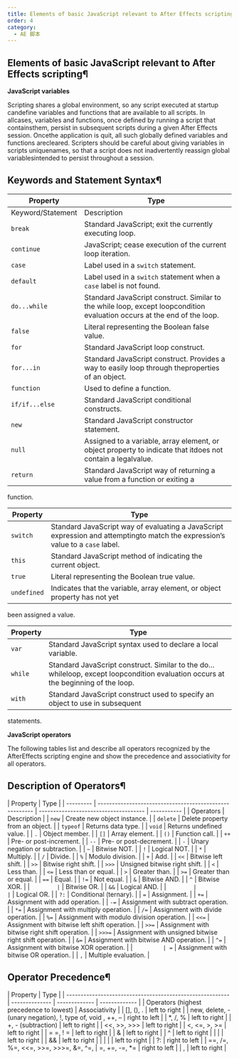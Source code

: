 ```yaml
---
title: Elements of basic JavaScript relevant to After Effects scripting
order: 4
category:
  - AE 脚本
---
```


## Elements of basic JavaScript relevant to After Effects scripting¶

**JavaScript variables**

Scripting shares a global environment, so any script executed at startup candefine variables and functions that are available to all scripts. In allcases, variables and functions, once defined by running a script that containsthem, persist in subsequent scripts during a given After Effects session. Oncethe application is quit, all such globally defined variables and functions arecleared. Scripters should be careful about giving variables in scripts uniquenames, so that a script does not inadvertently reassign global variablesintended to persist throughout a session.

## Keywords and Statement Syntax¶

| Property          | Type                                                                                                                     |
| ----------------- | ------------------------------------------------------------------------------------------------------------------------ |
| Keyword/Statement | Description                                                                                                              |
| `break`           | Standard JavaScript; exit the currently executing loop.                                                                  |
| `continue`        | JavaScript; cease execution of the current loop iteration.                                                               |
| `case`            | Label used in a `switch` statement.                                                                                      |
| `default`         | Label used in a `switch` statement when a `case` label is not found.                                                     |
| `do...while`      | Standard JavaScript construct. Similar to the while loop, except loopcondition evaluation occurs at the end of the loop. |
| `false`           | Literal representing the Boolean false value.                                                                            |
| `for`             | Standard JavaScript loop construct.                                                                                      |
| `for...in`        | Standard JavaScript construct. Provides a way to easily loop through theproperties of an object.                         |
| `function`        | Used to define a function.                                                                                               |
| `if/if...else`    | Standard JavaScript conditional constructs.                                                                              |
| `new`             | Standard JavaScript constructor statement.                                                                               |
| `null`            | Assigned to a variable, array element, or object property to indicate that itdoes not contain a legalvalue.              |
| `return`          | Standard JavaScript way of returning a value from a function or exiting a                                                |

function.

| Property    | Type                                                                                                                           |
| ----------- | ------------------------------------------------------------------------------------------------------------------------------ |
| `switch`    | Standard JavaScript way of evaluating a JavaScript expression and attemptingto match the expression’s value to a `case` label. |
| `this`      | Standard JavaScript method of indicating the current object.                                                                   |
| `true`      | Literal representing the Boolean true value.                                                                                   |
| `undefined` | Indicates that the variable, array element, or object property has not yet                                                     |

been assigned a value.

| Property | Type                                                                                                                             |
| -------- | -------------------------------------------------------------------------------------------------------------------------------- |
| `var`    | Standard JavaScript syntax used to declare a local variable.                                                                     |
| `while`  | Standard JavaScript construct. Similar to the do…whileloop, except loopcondition evaluation occurs at the beginning of the loop. |
| `with`   | Standard JavaScript construct used to specify an object to use in subsequent                                                     |

statements.

**JavaScript operators**

The following tables list and describe all operators recognized by the AfterEffects scripting engine and show the precedence and associativity for all
operators.

## Description of Operators¶

| Property  | Type                                                    |
| --------- | ------------------------------------------------------- | ------------------------------------- | ----------- |
| Operators | Description                                             |
| `new`     | Create new object instance.                             |
| `delete`  | Delete property from an object.                         |
| `typeof`  | Returns data type.                                      |
| `void`    | Returns undefined value.                                |
| `.`       | Object member.                                          |
| `[]`      | Array element.                                          |
| `()`      | Function call.                                          |
| `++`      | Pre- or post-increment.                                 |
| `--`      | Pre- or post-decrement.                                 |
| `-`       | Unary negation or subtraction.                          |
| `~`       | Bitwise NOT.                                            |
| `!`       | Logical NOT.                                            |
| `*`       | Multiply.                                               |
| `/`       | Divide.                                                 |
| `%`       | Modulo division.                                        |
| `+`       | Add.                                                    |
| `<<`      | Bitwise left shift.                                     |
| `>>`      | Bitwise right shift.                                    |
| `>>>`     | Unsigned bitwise right shift.                           |
| `<`       | Less than.                                              |
| `<=`      | Less than or equal.                                     |
| `>`       | Greater than.                                           |
| `>=`      | Greater than or equal.                                  |
| `==`      | Equal.                                                  |
| `!=`      | Not equal.                                              |
| `&`       | Bitwise AND.                                            |
| `^`       | Bitwise XOR.                                            |
| `         | `                                                       | Bitwise OR.                           |
| `&&`      | Logical AND.                                            |
| `         |                                                         | `                                     | Logical OR. |
| `?:`      | Conditional (ternary).                                  |
| `=`       | Assignment.                                             |
| `+=`      | Assignment with add operation.                          |
| `-=`      | Assignment with subtract operation.                     |
| `*=`      | Assignment with multiply operation.                     |
| `/=`      | Assignment with divide operation.                       |
| `%=`      | Assignment with modulo division operation.              |
| `<<=`     | Assignment with bitwise left shift operation.           |
| `>>=`     | Assignment with bitwise right shift operation.          |
| `>>>=`    | Assignment with unsigned bitwise right shift operation. |
| `&=`      | Assignment with bitwise AND operation.                  |
| `^=`      | Assignment with bitwise XOR operation.                  |
| `         | =`                                                      | Assignment with bitwise OR operation. |
| `,`       | Multiple evaluation.                                    |

## Operator Precedence¶

| Property                                                  | Type           |
| --------------------------------------------------------- | -------------- | ------------- | ------------- |
| Operators (highest precedence to lowest)                  | Associativity  |
| [], (), .                                                 | left to right  |
| new, delete, - (unary negation), !, type of, void , ++, – | right to left  |
| \*, /, %                                                  | left to right  |
| +, - (subtraction)                                        | left to right  |
| <<, >>, >>>                                               | left to right  |
| <, <=, >, >=                                              | left to right  |
| = =, ! =                                                  | left to right  |
| &                                                         | left to right  |
| ^                                                         | left to right  |
|                                                           |                | left to right |
| &&                                                        | left to right  |
|                                                           |                |               | left to right |
| ?:                                                        | right to left  |
| ==, /=, %=, <<=, >>=, >>>=, &=, ^=,                       | =, +=, -=, \*= | right to left |
| ,                                                         | left to right  |
